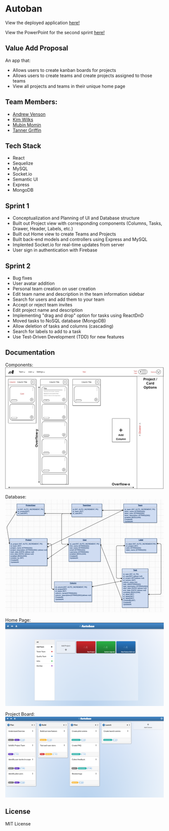 # Autoban

View the deployed application <a href= "https://autobanprod.herokuapp.com/"> here!</a> 

View the PowerPoint for the second sprint <a href= "https://docs.google.com/presentation/d/1zmsPdy9xXE9pTHdgdTNd9nq7dBo96hZLRUCZ8OtMB5g/edit?usp=sharing"> here!</a>


## Value Add Proposal

An app that:

- Allows users to create kanban boards for projects
- Allows users to create teams and create projects assigned to those teams
- View all projects and teams in their unique home page

## Team Members:

- <a href="https://github.com/andrewvenson">Andrew Venson</a>
- <a href="https://github.com/kwilks3">Kim Wilks</a>
- <a href="https://github.com/mmomin11">Mubin Momin</a>
- <a href="https://github.com/tan-x">Tanner Griffin</a>

## Tech Stack

- React
- Sequelize
- MySQL
- Socket.io
- Semantic UI
- Express
- MongoDB

## Sprint 1

- Conceptualization and Planning of UI and Database structure
- Built out Project view with corresponding components (Columns, Tasks, Drawer, Header, Labels, etc.)
- Built out Home view to create Teams and Projects
- Built back-end models and controllers using Express and MySQL
- Implented Socket.io for real-time updates from server
- User sign in authentication with Firebase

## Sprint 2

- Bug fixes
- User avatar addition
- Personal team creation on user creation
- Edit team name and description in the team information sidebar
- Search for users and add them to your team
- Accept or reject team invites
- Edit project name and description
- Implementing "drag and drop" option for tasks using ReactDnD
- Moved tasks to NoSQL database (MongoDB)
- Allow deletion of tasks and columns (cascading)
- Search for labels to add to a task 
- Use Test-Driven Development (TDD) for new features


## Documentation

Components:
![image info](./documentation/autoban-compLayout.jpg)

Database:
![image info](./documentation/schema.png)

Home Page:
![home page](./documentation/homeScreen.png)

Project Board:
![project board](./documentation/projectBoard.png)

## License

MIT License
